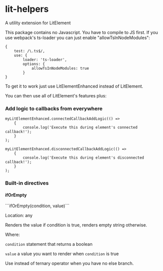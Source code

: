 # lit-helpers
A utility extension for LitElement

This package contains no Javascript. You have to compile to JS first. If you use webpack's ts-loader you can just enable  "allowTsInNodeModules":

```
{
    test: /\.ts$/,
    use: {
        loader: 'ts-loader',
        options: {
            allowTsInNodeModules: true
        }
}
```

To get it to work just use LitElementEnhanced instead of LitElement.  

You can then use all of LitElement's features plus:

<h3>Add logic to callbacks from everywhere</h3>

```
myLitElementEnhanced.connectedCallbackAddLogic(() => 
    {
        console.log('Execute this during element's connected callback!');
    }
);

myLitElementEnhanced.disconnectedCallbackAddLogic(() => 
    {
        console.log('Execute this during element's disconnected callback!');
    }
);
```

<h3>Built-in directives</h3>

<h4>ifOrEmpty</h4>
```ifOrEmpty(condition, value)```

Location: any

Renders the value if condition is true, renders empty string otherwise.

Where:

```condition``` statement that returns a boolean

```value``` a value you want to render when ```condition``` is true

Use instead of ternary operator when you have no else branch.
